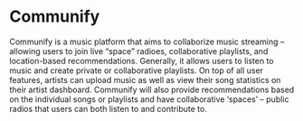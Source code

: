 # Communify

Communify is a music platform that aims to collaborize music streaming – allowing users to join live “space” radioes, collaborative playlists, and location-based recommendations. Generally, it allows users to listen to music and create private or collaborative playlists. On top of all user features, artists can upload music as well as view their song statistics on their artist dashboard. Communify will also provide recommendations based on the individual songs or playlists and have collaborative ‘spaces’ – public radios that users can both listen to and contribute to.
